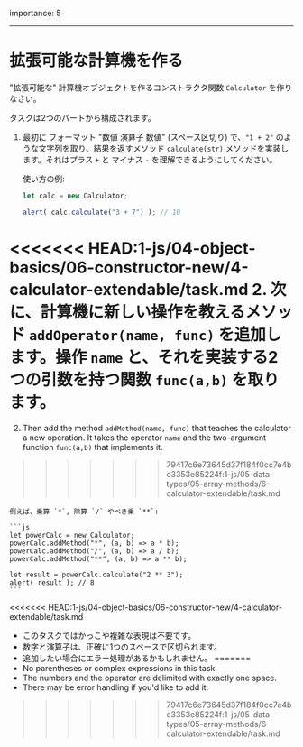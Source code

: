 importance: 5

---

# 拡張可能な計算機を作る

"拡張可能な" 計算機オブジェクトを作るコンストラクタ関数 `Calculator` を作りなさい。

タスクは2つのパートから構成されます。

1. 最初に フォーマット "数値 演算子 数値" (スペース区切り) で、`"1 + 2"` のような文字列を取り、結果を返すメソッド `calculate(str)` メソッドを実装します。それはプラス `+` と マイナス `-` を理解できるようにしてください。

    使い方の例:

    ```js
    let calc = new Calculator;

    alert( calc.calculate("3 + 7") ); // 10
    ```
<<<<<<< HEAD:1-js/04-object-basics/06-constructor-new/4-calculator-extendable/task.md
2. 次に、計算機に新しい操作を教えるメソッド `addOperator(name, func)` を追加します。操作 `name` と、それを実装する2つの引数を持つ関数 `func(a,b)` を取ります。
=======
2. Then add the method `addMethod(name, func)` that teaches the calculator a new operation. It takes the operator `name` and the two-argument function `func(a,b)` that implements it.
>>>>>>> 79417c6e73645d37f184f0cc7e4bc3353e85224f:1-js/05-data-types/05-array-methods/6-calculator-extendable/task.md

    例えば、乗算 `*`, 除算 `/` やべき乗 `**`:

    ```js
    let powerCalc = new Calculator;
    powerCalc.addMethod("*", (a, b) => a * b);
    powerCalc.addMethod("/", (a, b) => a / b);
    powerCalc.addMethod("**", (a, b) => a ** b);

    let result = powerCalc.calculate("2 ** 3");
    alert( result ); // 8
    ```

<<<<<<< HEAD:1-js/04-object-basics/06-constructor-new/4-calculator-extendable/task.md
- このタスクではかっこや複雑な表現は不要です。
- 数字と演算子は、正確に1つのスペースで区切られます。
- 追加したい場合にエラー処理があるかもしれません。
=======
- No parentheses or complex expressions in this task.
- The numbers and the operator are delimited with exactly one space.
- There may be error handling if you'd like to add it.
>>>>>>> 79417c6e73645d37f184f0cc7e4bc3353e85224f:1-js/05-data-types/05-array-methods/6-calculator-extendable/task.md
